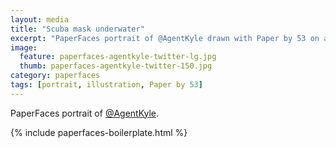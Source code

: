 ```yaml
---
layout: media
title: "Scuba mask underwater"
excerpt: "PaperFaces portrait of @AgentKyle drawn with Paper by 53 on an iPad."
image: 
  feature: paperfaces-agentkyle-twitter-lg.jpg
  thumb: paperfaces-agentkyle-twitter-150.jpg
category: paperfaces
tags: [portrait, illustration, Paper by 53]
---
```


PaperFaces portrait of [@AgentKyle](http://twitter.com/AgentKyle).

{% include paperfaces-boilerplate.html %}